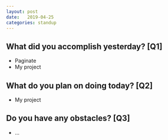 ```yaml
---
layout:	post
date:	2019-04-25
categories:	standup
---
```

## What did you accomplish yesterday? [Q1]

- Paginate
- My project

## What do you plan on doing today? [Q2]

- My project

## Do you have any obstacles? [Q3]

- ...